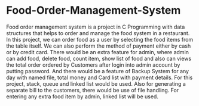 # Food-Order-Management-System
 Food order management system is a project in C Programming with data structures that helps to order and manage the food system in a restaurant. In this project, we can order food as a user by selecting the food items from the table itself.  We can also perform the method of payment either by cash or by credit card. There would be an extra feature for admin, where admin can add food, delete food, count item, show list of food and also can views the total order ordered by Customers after login into admin account by putting password. And there would be a feature of Backup System for any day with named file, total money and Card list with payment details. For this project, stack, queue and linked list would be used. Also for generating a separate bill to the customers, there would be use of file handling. For entering any extra food item by admin, linked list will be used. 
